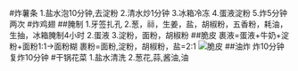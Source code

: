 #炸薯条
1.盐水泡10分钟,去淀粉
2.清水炒1分钟
3.冰箱冷冻
4.蛋液淀粉
5.炸5分钟两次
#炸鸡翅
##腌制
1.牙签扎孔
2.葱，祘，生姜，盐，胡椒粉，五香粉，耗油，生抽，冰箱腌制4小时
2.蛋液
3.淀粉，面粉，胡椒粉
##脆皮
裹液=蛋液+牛奶+淀粉+面粉1:1->面粉糊
裹粉=面粉,淀粉，胡椒粉，盐=2:1
![脆皮](https://www.bilibili.com/video/BV1aE411s7XQ/)
##油炸
炸10分钟
复炸10分钟
#干锅花菜
1.盐水清洗
2.葱花,蒜,酱油,油
